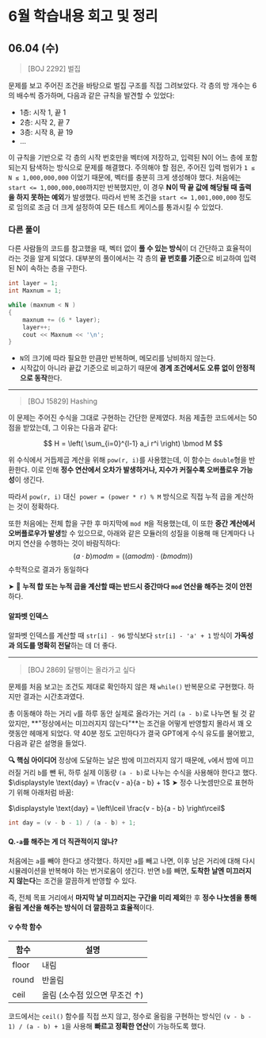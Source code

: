 # 6월 학습내용 회고 및 정리

## 06.04 (수)
> [BOJ 2292] 벌집

문제를 보고 주어진 조건을 바탕으로 벌집 구조를 직접 그려보았다.
각 층의 방 개수는 6의 배수씩 증가하며, 다음과 같은 규칙을 발견할 수 있었다:
- 1층: 시작 1, 끝 1
- 2층: 시작 2, 끝 7
- 3층: 시작 8, 끝 19
- ...

이 규칙을 기반으로 각 층의 시작 번호만을 벡터에 저장하고, 입력된 N이 어느 층에 포함되는지 탐색하는 방식으로 문제를 해결했다.
주의해야 할 점은, 주어진 입력 범위가 `1 ≤ N ≤ 1,000,000,000` 이었기 때문에, 벡터를 충분히 크게 생성해야 했다.
처음에는 `start <= 1,000,000,000`까지만 반복했지만, 이 경우 **N이 딱 끝 값에 해당될 때 출력을 하지 못하는 예외**가 발생했다.
따라서 반복 조건을 `start <= 1,001,000,000` 정도로 임의로 조금 더 크게 설정하여 모든 테스트 케이스를 통과시킬 수 있었다.

### 다른 풀이
다른 사람들의 코드를 참고했을 때, 벡터 없이 **풀 수 있는 방식**이 더 간단하고 효율적이라는 것을 알게 되었다.
대부분의 풀이에서는 각 층의 **끝 번호를 기준**으로 비교하여 입력된 N이 속하는 층을 구한다.

```cpp
int layer = 1;
int Maxnum = 1;

while (maxnum < N )
{
    maxnum += (6 * layer);
    layer++;
    cout << Maxnum << '\n';
}
```
- `N`의 크기에 따라 필요한 만큼만 반복하며, 메모리를 낭비하지 않는다.
- 시작값이 아니라 끝값 기준으로 비교하기 때문에 **경계 조건에서도 오류 없이 안정적으로 동작**한다.

---

> [BOJ 15829] Hashing

이 문제는 주어진 수식을 그대로 구현하는 간단한 문제였다.
처음 제출한 코드에서는 50점을 받았는데, 그 이유는 다음과 같다:

$$
H = \left( \sum_{i=0}^{l-1} a_i r^i \right) \bmod M
$$

위 수식에서 거듭제곱 계산을 위해 `pow(r, i)`를 사용했는데, 이 함수는 `double`형을 반환한다.
이로 인해 **정수 연산에서 오차가 발생하거나, 지수가 커질수록 오버플로우 가능성**이 생긴다.

따라서 `pow(r, i)` 대신` power = (power * r) % M` 방식으로 직접 누적 곱을 계산하는 것이 정확하다.

또한 처음에는 전체 합을 구한 후 마지막에 `mod M`을 적용했는데,
이 또한 **중간 계산에서 오버플로우가 발생**할 수 있으므로, 아래와 같은 모듈러의 성질을 이용해 매 단계마다 나머지 연산을 수행하는 것이 바람직하다:
$$(a⋅b) mod m=((a mod m)⋅(b mod m))
$$ 수학적으로 결과가 동일하다


➤ 🧠 **누적 합 또는 누적 곱을 계산할 때는 반드시 중간마다 `mod` 연산을 해주는 것이 안전**하다.

#### **알파벳 인덱스**
알파벳 인덱스를 계산할 때 `str[i] - 96` 방식보다 `str[i] - 'a' + 1` 방식이
**가독성과 의도를 명확히 전달**하는 데 더 좋다.

---

> [BOJ 2869] 달팽이는 올라가고 싶다

문제를 처음 보고는 조건도 제대로 확인하지 않은 채 `while()` 반복문으로 구현했다. 하지만 결과는 시간초과였다.

총 이동해야 하는 거리 `v`를 하루 동안 실제로 올라가는 거리 `(a - b)`로 나누면 될 것 같았지만,
**"정상에서는 미끄러지지 않는다"**는 조건을 어떻게 반영할지 몰라서 꽤 오랫동안 헤매게 되었다.
약 40분 정도 고민하다가 결국 GPT에게 수식 유도를 물어봤고, 다음과 같은 설명을 들었다.

**🔍 핵심 아이디어**
정상에 도달하는 날은 밤에 미끄러지지 않기 때문에,
`v`에서 밤에 미끄러질 거리 `b`를 뺀 뒤, 하루 실제 이동량 `(a - b)`로 나누는 수식을 사용해야 한다고 했다.
$\displaystyle \text{day} = \frac{v - a}{a - b} + 1$
➤ 정수 나눗셈만으로 표현하기 위해 아래처럼 바꿈:

$\displaystyle \text{day} = \left\lceil \frac{v - b}{a - b} \right\rceil$

```cpp
int day = (v - b - 1) / (a - b) + 1;
```





#### Q.`-a`를 해주는 게 더 직관적이지 않나?
처음에는 `a`를 빼야 한다고 생각했다.
하지만 `a`를 빼고 나면, 이후 남은 거리에 대해 다시 시뮬레이션을 반복해야 하는 번거로움이 생긴다.
반면 `b`를 빼면, **도착한 날엔 미끄러지지 않는다**는 조건을 깔끔하게 반영할 수 있다.

즉, 전체 목표 거리에서 **마지막 날 미끄러지는 구간을 미리 제외**한 후
**정수 나눗셈을 통해 올림 계산을 해주는 방식이 더 깔끔하고 효율적**이다.

#### 💡 수학 함수
| 함수    | 설명                 |
| ----- | ------------------ |
| floor | 내림                 |
| round | 반올림                |
| ceil  | 올림 (소수점 있으면 무조건 ↑) |

코드에서는 `ceil()` 함수를 직접 쓰지 않고, 정수로 올림을 구현하는 방식인
`(v - b - 1) / (a - b) + 1`을 사용해 **빠르고 정확한 연산**이 가능하도록 했다.
